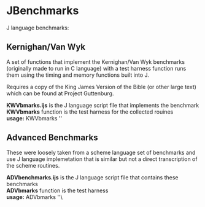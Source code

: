 # JBenchmarks
J language benchmarks: 
## Kernighan/Van Wyk
A set of functions that implement the Kernighan/Van Wyk benchmarks (originally made to run in C language) with a test harness function runs them using the timing and memory functions built into J.

Requires a copy of the King James Version of the Bible (or other large text) which can be found at Project Guttenburg.

__KWVbmarks.ijs__ is the J language script file that implements the benchmark\
__KWVbmarks__ function is the test harness for the collected rouines\
__usage:__ KWVbmarks ''

## Advanced Benchmarks
These were loosely taken from a scheme language set of benchmarks and use J language implemetation that is similar but not a direct transcription of the scheme routines.

__ADVbenchmarks.ijs__ is the J language script file that contains these benchmarks\
__ADVbmarks__ function is the test harness\
__usage:__ ADVbmarks ''\
